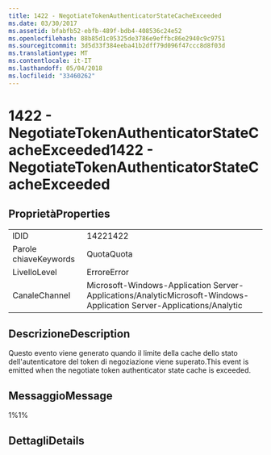 ```yaml
---
title: 1422 - NegotiateTokenAuthenticatorStateCacheExceeded
ms.date: 03/30/2017
ms.assetid: bfabfb52-ebfb-489f-bdb4-408536c24e52
ms.openlocfilehash: 88b85d1c05325de3786e9effbc86e2940c9c9751
ms.sourcegitcommit: 3d5d33f384eeba41b2dff79d096f47ccc8d8f03d
ms.translationtype: MT
ms.contentlocale: it-IT
ms.lasthandoff: 05/04/2018
ms.locfileid: "33460262"
---
```

# <a name="1422---negotiatetokenauthenticatorstatecacheexceeded"></a><span data-ttu-id="e83f1-102">1422 - NegotiateTokenAuthenticatorStateCacheExceeded</span><span class="sxs-lookup"><span data-stu-id="e83f1-102">1422 - NegotiateTokenAuthenticatorStateCacheExceeded</span></span>
## <a name="properties"></a><span data-ttu-id="e83f1-103">Proprietà</span><span class="sxs-lookup"><span data-stu-id="e83f1-103">Properties</span></span>  
  
|||  
|-|-|  
|<span data-ttu-id="e83f1-104">ID</span><span class="sxs-lookup"><span data-stu-id="e83f1-104">ID</span></span>|<span data-ttu-id="e83f1-105">1422</span><span class="sxs-lookup"><span data-stu-id="e83f1-105">1422</span></span>|  
|<span data-ttu-id="e83f1-106">Parole chiave</span><span class="sxs-lookup"><span data-stu-id="e83f1-106">Keywords</span></span>|<span data-ttu-id="e83f1-107">Quota</span><span class="sxs-lookup"><span data-stu-id="e83f1-107">Quota</span></span>|  
|<span data-ttu-id="e83f1-108">Livello</span><span class="sxs-lookup"><span data-stu-id="e83f1-108">Level</span></span>|<span data-ttu-id="e83f1-109">Errore</span><span class="sxs-lookup"><span data-stu-id="e83f1-109">Error</span></span>|  
|<span data-ttu-id="e83f1-110">Canale</span><span class="sxs-lookup"><span data-stu-id="e83f1-110">Channel</span></span>|<span data-ttu-id="e83f1-111">Microsoft-Windows-Application Server-Applications/Analytic</span><span class="sxs-lookup"><span data-stu-id="e83f1-111">Microsoft-Windows-Application Server-Applications/Analytic</span></span>|  
  
## <a name="description"></a><span data-ttu-id="e83f1-112">Descrizione</span><span class="sxs-lookup"><span data-stu-id="e83f1-112">Description</span></span>  
 <span data-ttu-id="e83f1-113">Questo evento viene generato quando il limite della cache dello stato dell'autenticatore del token di negoziazione viene superato.</span><span class="sxs-lookup"><span data-stu-id="e83f1-113">This event is emitted when the negotiate token authenticator state cache is exceeded.</span></span>  
  
## <a name="message"></a><span data-ttu-id="e83f1-114">Messaggio</span><span class="sxs-lookup"><span data-stu-id="e83f1-114">Message</span></span>  
 <span data-ttu-id="e83f1-115">1%</span><span class="sxs-lookup"><span data-stu-id="e83f1-115">1%</span></span>  
  
## <a name="details"></a><span data-ttu-id="e83f1-116">Dettagli</span><span class="sxs-lookup"><span data-stu-id="e83f1-116">Details</span></span>

